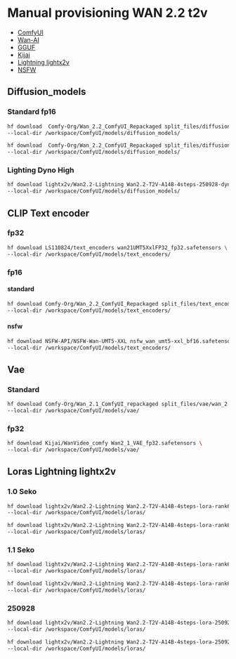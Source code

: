 # Manual provisioning WAN 2.2 t2v

- [ComfyUI](https://huggingface.co/Comfy-Org/Wan_2.2_ComfyUI_Repackaged)
- [Wan-AI](https://huggingface.co/Wan-AI)
- [GGUF](https://huggingface.co/QuantStack)
- [Kijai](https://huggingface.co/Kijai/WanVideo_comfy)
- [Lightning lightx2v](https://huggingface.co/lightx2v)
- [NSFW](https://huggingface.co/NSFW-API)

## Diffusion_models

### Standard fp16

```bash
hf download  Comfy-Org/Wan_2.2_ComfyUI_Repackaged split_files/diffusion_models/wan2.2_t2v_low_noise_14B_fp16.safetensors \
--local-dir /workspace/ComfyUI/models/diffusion_models/

hf download  Comfy-Org/Wan_2.2_ComfyUI_Repackaged split_files/diffusion_models/wan2.2_t2v_high_noise_14B_fp16.safetensors \
--local-dir /workspace/ComfyUI/models/diffusion_models/
``` 

### Lighting Dyno High

```bash 
hf download lightx2v/Wan2.2-Lightning Wan2.2-T2V-A14B-4steps-250928-dyno/Wan2.2-T2V-A14B-4steps-250928-dyno-high-lightx2v.safetensors \
--local-dir /workspace/ComfyUI/models/diffusion_models/
```

## CLIP Text encoder

### fp32

```bash
hf download LS110824/text_encoders wan21UMT5XxlFP32_fp32.safetensors \
--local-dir /workspace/ComfyUI/models/text_encoders/
```

### fp16

#### standard

```bash
hf download Comfy-Org/Wan_2.2_ComfyUI_Repackaged split_files/text_encoders/umt5_xxl_fp16.safetensors \
--local-dir /workspace/ComfyUI/models/text_encoders/
```

#### nsfw

```bash
hf download NSFW-API/NSFW-Wan-UMT5-XXL nsfw_wan_umt5-xxl_bf16.safetensors \
--local-dir /workspace/ComfyUI/models/text_encoders/
```

## Vae

### Standard

```bash
hf download Comfy-Org/Wan_2.1_ComfyUI_repackaged split_files/vae/wan_2.1_vae.safetensors \
--local-dir /workspace/ComfyUI/models/vae/
```

### fp32

```bash
hf download Kijai/WanVideo_comfy Wan2_1_VAE_fp32.safetensors \
--local-dir /workspace/ComfyUI/models/vae/
```

## Loras Lightning lightx2v

### 1.0 Seko

```bash
hf download lightx2v/Wan2.2-Lightning Wan2.2-T2V-A14B-4steps-lora-rank64-Seko-V1/low_noise_model.safetensors \
--local-dir /workspace/ComfyUI/models/loras/

hf download lightx2v/Wan2.2-Lightning Wan2.2-T2V-A14B-4steps-lora-rank64-Seko-V1/high_noise_model.safetensors \
--local-dir /workspace/ComfyUI/models/loras/
```

### 1.1 Seko

```bash
hf download lightx2v/Wan2.2-Lightning Wan2.2-T2V-A14B-4steps-lora-rank64-Seko-V1.1/high_noise_model.safetensors \
--local-dir /workspace/ComfyUI/models/loras/

hf download lightx2v/Wan2.2-Lightning Wan2.2-T2V-A14B-4steps-lora-rank64-Seko-V1.1/low_noise_model.safetensors \
--local-dir /workspace/ComfyUI/models/loras/
```

### 250928

```bash
hf download lightx2v/Wan2.2-Lightning Wan2.2-T2V-A14B-4steps-lora-250928/high_noise_model.safetensors \
--local-dir /workspace/ComfyUI/models/loras/

hf download lightx2v/Wan2.2-Lightning Wan2.2-T2V-A14B-4steps-lora-250928/low_noise_model.safetensors \
--local-dir /workspace/ComfyUI/models/loras/
```